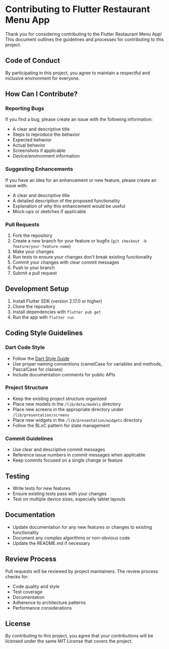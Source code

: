 # Contributing to Flutter Restaurant Menu App

Thank you for considering contributing to the Flutter Restaurant Menu App! This document outlines the guidelines and processes for contributing to this project.

## Code of Conduct

By participating in this project, you agree to maintain a respectful and inclusive environment for everyone.

## How Can I Contribute?

### Reporting Bugs

If you find a bug, please create an issue with the following information:

- A clear and descriptive title
- Steps to reproduce the behavior
- Expected behavior
- Actual behavior
- Screenshots if applicable
- Device/environment information

### Suggesting Enhancements

If you have an idea for an enhancement or new feature, please create an issue with:

- A clear and descriptive title
- A detailed description of the proposed functionality
- Explanation of why this enhancement would be useful
- Mock-ups or sketches if applicable

### Pull Requests

1. Fork the repository
2. Create a new branch for your feature or bugfix (`git checkout -b feature/your-feature-name`)
3. Make your changes
4. Run tests to ensure your changes don't break existing functionality
5. Commit your changes with clear commit messages
6. Push to your branch
7. Submit a pull request

## Development Setup

1. Install Flutter SDK (version 2.17.0 or higher)
2. Clone the repository
3. Install dependencies with `flutter pub get`
4. Run the app with `flutter run`

## Coding Style Guidelines

### Dart Code Style

- Follow the [Dart Style Guide](https://dart.dev/guides/language/effective-dart/style)
- Use proper naming conventions (camelCase for variables and methods, PascalCase for classes)
- Include documentation comments for public APIs

### Project Structure

- Keep the existing project structure organized
- Place new models in the `/lib/data/models` directory
- Place new screens in the appropriate directory under `/lib/presentation/screens`
- Place new widgets in the `/lib/presentation/widgets` directory
- Follow the BLoC pattern for state management

### Commit Guidelines

- Use clear and descriptive commit messages
- Reference issue numbers in commit messages when applicable
- Keep commits focused on a single change or feature

## Testing

- Write tests for new features
- Ensure existing tests pass with your changes
- Test on multiple device sizes, especially tablet layouts

## Documentation

- Update documentation for any new features or changes to existing functionality
- Document any complex algorithms or non-obvious code
- Update the README.md if necessary

## Review Process

Pull requests will be reviewed by project maintainers. The review process checks for:

- Code quality and style
- Test coverage
- Documentation
- Adherence to architecture patterns
- Performance considerations

## License

By contributing to this project, you agree that your contributions will be licensed under the same MIT License that covers the project.
